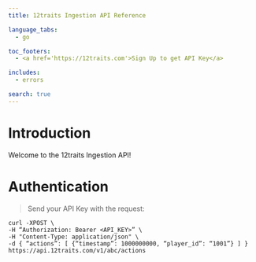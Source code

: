 ```yaml
---
title: 12traits Ingestion API Reference

language_tabs:
  - go

toc_footers:
  - <a href='https://12traits.com'>Sign Up to get API Key</a>

includes:
  - errors

search: true
---
```


# Introduction

Welcome to the 12traits Ingestion API!

# Authentication

> Send your API Key with the request:

```shell
curl -XPOST \
-H “Authorization: Bearer <API_KEY>” \
-H "Content-Type: application/json" \
-d { “actions”: [ {“timestamp”: 1000000000, “player_id”: “1001”} ] }
https://api.12traits.com/v1/abc/actions
```